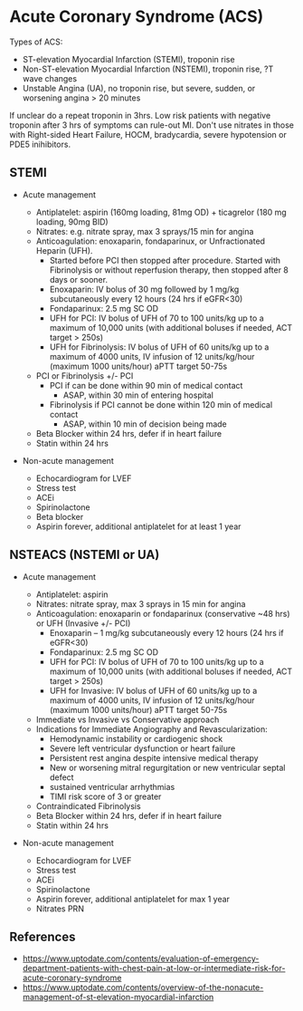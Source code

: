# Acute Coronary Syndrome (ACS)

Types of ACS:
- ST-elevation Myocardial Infarction (STEMI), troponin rise
- Non-ST-elevation Myocardial Infarction (NSTEMI), troponin rise, ?T wave changes
- Unstable Angina (UA), no troponin rise, but severe, sudden, or worsening angina > 20 minutes

If unclear do a repeat troponin in 3hrs. Low risk patients with negative troponin after 3 hrs of symptoms can rule-out MI. Don't use nitrates in those with Right-sided Heart Failure, HOCM, bradycardia, severe hypotension or PDE5 inihibitors.

## STEMI
- Acute management
    - Antiplatelet: aspirin (160mg loading, 81mg OD) + ticagrelor (180 mg loading, 90mg BID)
    - Nitrates: e.g. nitrate spray, max 3 sprays/15 min for angina
    - Anticoagulation: enoxaparin, fondaparinux, or Unfractionated Heparin (UFH).
        - Started before PCI then stopped after procedure. Started with Fibrinolysis or without reperfusion therapy, then stopped after 8 days or sooner.
        - Enoxaparin: IV bolus of 30 mg followed by 1 mg/kg subcutaneously every 12 hours (24 hrs if eGFR<30)
        - Fondaparinux: 2.5 mg SC OD
        - UFH for PCI: IV bolus of UFH of 70 to 100 units/kg up to a maximum of 10,000 units (with additional boluses if needed, ACT target > 250s)
        - UFH for Fibrinolysis: IV bolus of UFH of 60 units/kg up to a maximum of 4000 units, IV infusion of 12 units/kg/hour (maximum 1000 units/hour) aPTT target 50-75s
    - PCI or Fibrinolysis +/- PCI
        - PCI if can be done within 90 min of medical contact
            - ASAP, within 30 min of entering hospital
        - Fibrinolysis if PCI cannot be done within 120 min of medical contact
            - ASAP, within 10 min of decision being made
    - Beta Blocker within 24 hrs, defer if in heart failure
    - Statin within 24 hrs

- Non-acute management
    - Echocardiogram for LVEF
    - Stress test
    - ACEi
    - Spirinolactone
    - Beta blocker
    - Aspirin forever, additional antiplatelet for at least 1 year

## NSTEACS (NSTEMI or UA)
- Acute management
    - Antiplatelet: aspirin 
    - Nitrates: nitrate spray, max 3 sprays in 15 min for angina
    - Anticoagulation: enoxaparin or fondaparinux (conservative ~48 hrs) or UFH (Invasive +/- PCI) 
        - Enoxaparin – 1 mg/kg subcutaneously every 12 hours (24 hrs if eGFR<30)
        - Fondaparinux: 2.5 mg SC OD
        - UFH for PCI: IV bolus of UFH of 70 to 100 units/kg up to a maximum of 10,000 units (with additional boluses if needed, ACT target > 250s)
        - UFH for Invasive: IV bolus of UFH of 60 units/kg up to a maximum of 4000 units, IV infusion of 12 units/kg/hour (maximum 1000 units/hour) aPTT target 50-75s
    - Immediate vs Invasive vs Conservative approach
    - Indications for Immediate Angiography and Revascularization:
        - Hemodynamic instability or cardiogenic shock
        - Severe left ventricular dysfunction or heart failure
        - Persistent rest angina despite intensive medical therapy
        - New or worsening mitral regurgitation or new ventricular septal defect
        - sustained ventricular arrhythmias
        - TIMI risk score of 3 or greater
    - Contraindicated Fibrinolysis
    - Beta Blocker within 24 hrs, defer if in heart failure
    - Statin within 24 hrs

- Non-acute management
    - Echocardiogram for LVEF
    - Stress test
    - ACEi
    - Spirinolactone
    - Aspirin forever, additional antiplatelet for max 1 year
    - Nitrates PRN

## References
- https://www.uptodate.com/contents/evaluation-of-emergency-department-patients-with-chest-pain-at-low-or-intermediate-risk-for-acute-coronary-syndrome
- https://www.uptodate.com/contents/overview-of-the-nonacute-management-of-st-elevation-myocardial-infarction
